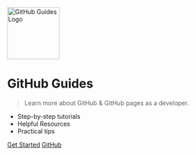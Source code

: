 <img src="https://gh-guides.rweb.site/media/logo.png" alt="GitHub Guides Logo" width="120" height="120" :no-zoom>

# GitHub Guides

> Learn more about GitHub & GitHub pages as a developer.

- Step-by-step tutorials
- Helpful Resources
- Practical tips

[Get Started](#table-of-contents)
[GitHub](https://github.com/harys722/github-guides/)
